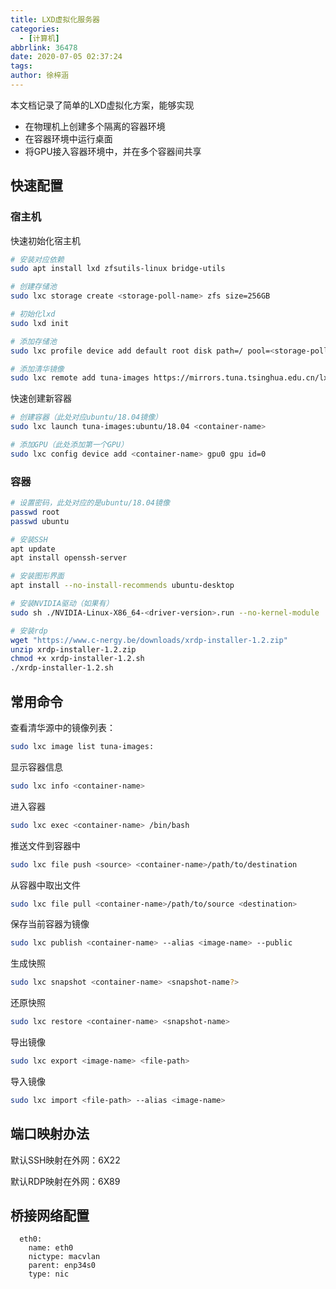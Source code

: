 ```yaml
---
title: LXD虚拟化服务器
categories:
  - [计算机]
abbrlink: 36478
date: 2020-07-05 02:37:24
tags:
author: 徐梓涵
---
```


本文档记录了简单的LXD虚拟化方案，能够实现

- 在物理机上创建多个隔离的容器环境
- 在容器环境中运行桌面
- 将GPU接入容器环境中，并在多个容器间共享

<!-- more -->

## 快速配置

### 宿主机

快速初始化宿主机

```bash
# 安装对应依赖
sudo apt install lxd zfsutils-linux bridge-utils

# 创建存储池
sudo lxc storage create <storage-poll-name> zfs size=256GB

# 初始化lxd
sudo lxd init

# 添加存储池
sudo lxc profile device add default root disk path=/ pool=<storage-poll-name>

# 添加清华镜像
sudo lxc remote add tuna-images https://mirrors.tuna.tsinghua.edu.cn/lxc-images/ --protocol=simplestreams --public
```

快速创建新容器

```bash
# 创建容器（此处对应ubuntu/18.04镜像）
sudo lxc launch tuna-images:ubuntu/18.04 <container-name>

# 添加GPU（此处添加第一个GPU）
sudo lxc config device add <container-name> gpu0 gpu id=0
```

### 容器

```bash
# 设置密码，此处对应的是ubuntu/18.04镜像
passwd root
passwd ubuntu

# 安装SSH
apt update
apt install openssh-server

# 安装图形界面
apt install --no-install-recommends ubuntu-desktop

# 安装NVIDIA驱动（如果有）
sudo sh ./NVIDIA-Linux-X86_64-<driver-version>.run --no-kernel-module

# 安装rdp
wget "https://www.c-nergy.be/downloads/xrdp-installer-1.2.zip"
unzip xrdp-installer-1.2.zip
chmod +x xrdp-installer-1.2.sh
./xrdp-installer-1.2.sh
```

## 常用命令

查看清华源中的镜像列表：

```bash
sudo lxc image list tuna-images:
```

显示容器信息

```bash
sudo lxc info <container-name>
```

进入容器

```bash
sudo lxc exec <container-name> /bin/bash
```

推送文件到容器中

```bash
sudo lxc file push <source> <container-name>/path/to/destination
```

从容器中取出文件

```bash
sudo lxc file pull <container-name>/path/to/source <destination>
```

保存当前容器为镜像

```bash
sudo lxc publish <container-name> --alias <image-name> --public
```

生成快照

```bash
sudo lxc snapshot <container-name> <snapshot-name?>
```

还原快照

```bash
sudo lxc restore <container-name> <snapshot-name>
```

导出镜像

```bash
sudo lxc export <image-name> <file-path>
```

导入镜像

```bash
sudo lxc import <file-path> --alias <image-name>
```

## 端口映射办法

默认SSH映射在外网：6X22

默认RDP映射在外网：6X89

## 桥接网络配置

```
  eth0:
    name: eth0
    nictype: macvlan
    parent: enp34s0
    type: nic
```